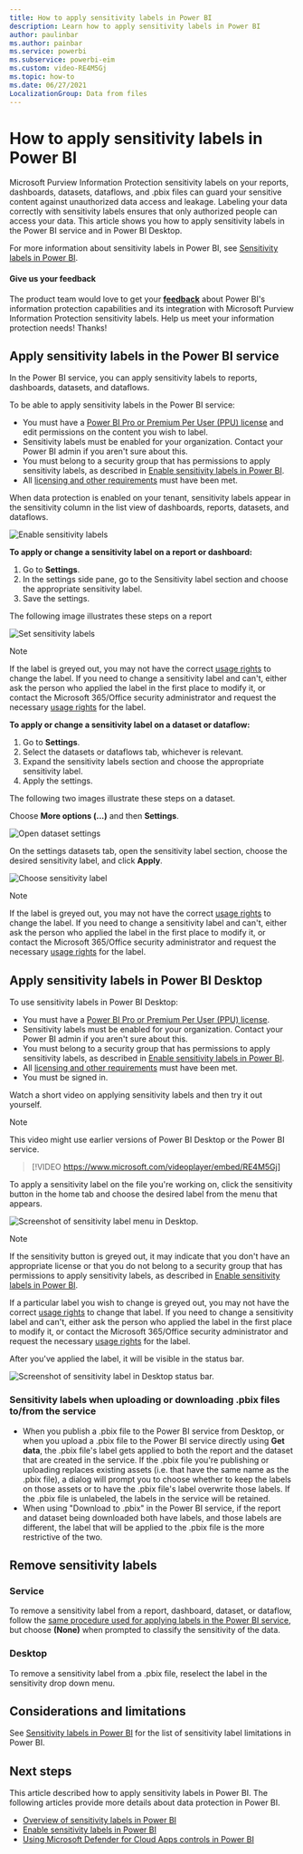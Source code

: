 ```yaml
---
title: How to apply sensitivity labels in Power BI
description: Learn how to apply sensitivity labels in Power BI
author: paulinbar
ms.author: painbar
ms.service: powerbi
ms.subservice: powerbi-eim
ms.custom: video-RE4M5Gj
ms.topic: how-to
ms.date: 06/27/2021
LocalizationGroup: Data from files
---
```

# How to apply sensitivity labels in Power BI

Microsoft Purview Information Protection sensitivity labels on your reports, dashboards, datasets, dataflows, and .pbix files can guard your sensitive content against unauthorized data access and leakage. Labeling your data correctly with sensitivity labels ensures that only authorized people can access your data. This article shows you how to apply sensitivity labels in the Power BI service and in Power BI Desktop.

For more information about sensitivity labels in Power BI, see [Sensitivity labels in Power BI](service-security-sensitivity-label-overview.md).

#### Give us your feedback

The product team would love to get your **[feedback](https://forms.office.com/pages/responsepage.aspx?id=v4j5cvGGr0GRqy180BHbR-PPBJBIRPlBpEYIBVrF5lRUREtUREJJRzJZSzcyM1pZWU9LOUdSVkFKWC4u)** about Power BI's information protection capabilities and its integration with Microsoft Purview Information Protection sensitivity labels. Help us meet your information protection needs! Thanks!

## Apply sensitivity labels in the Power BI service

In the Power BI service, you can apply sensitivity labels to reports, dashboards, datasets, and dataflows.

To be able to apply sensitivity labels in the Power BI service:

* You must have a [Power BI Pro or Premium Per User (PPU) license](./service-admin-purchasing-power-bi-pro.md) and edit permissions on the content you wish to label.
* Sensitivity labels must be enabled for your organization. Contact your Power BI admin if you aren't sure about this.
* You must belong to a security group that has permissions to apply sensitivity labels, as described in [Enable sensitivity labels in Power BI](./service-security-enable-data-sensitivity-labels.md).
* All [licensing and other requirements](./service-security-enable-data-sensitivity-labels.md#licensing-and-requirements) must have been met.

When data protection is enabled on your tenant, sensitivity labels appear in the sensitivity column in the list view of dashboards, reports, datasets, and dataflows.

![Enable sensitivity labels](media/service-security-apply-data-sensitivity-labels/apply-data-sensitivity-labels-01.png)

**To apply or change a sensitivity label on a report or dashboard:**

1. Go to **Settings**.
1. In the settings side pane, go to the Sensitivity label section and choose the appropriate sensitivity label.
1. Save the settings.

The following image illustrates these steps on a report

![Set sensitivity labels](media/service-security-apply-data-sensitivity-labels/downstream-inheritance-user-consent-checkbox.png)

> [!NOTE]
> If the label is greyed out, you may not have the correct [usage rights](service-security-sensitivity-label-change-enforcement.md) to change the label. If you need to change a sensitivity label and can't, either ask the person who applied the label in the first place to modify it, or contact the Microsoft 365/Office security administrator and request the necessary [usage rights](service-security-sensitivity-label-change-enforcement.md) for the label.

**To apply or change a sensitivity label on a dataset or dataflow:**

1. Go to **Settings**.
1. Select the datasets or dataflows tab, whichever is relevant.
1. Expand the sensitivity labels section and choose the appropriate sensitivity label.
1. Apply the settings.

The following two images illustrate these steps on a dataset.

Choose **More options (...)** and then **Settings**.

![Open dataset settings](media/service-security-apply-data-sensitivity-labels/apply-data-sensitivity-labels-05.png)

On the settings datasets tab, open the sensitivity label section, choose the desired sensitivity label, and click **Apply**.

![Choose sensitivity label](media/service-security-apply-data-sensitivity-labels/apply-data-sensitivity-labels-06.png)

> [!NOTE]
> If the label is greyed out, you may not have the correct [usage rights](service-security-sensitivity-label-change-enforcement.md) to change the label. If you need to change a sensitivity label and can't, either ask the person who applied the label in the first place to modify it, or contact the Microsoft 365/Office security administrator and request the necessary [usage rights](service-security-sensitivity-label-change-enforcement.md) for the label.

## Apply sensitivity labels in Power BI Desktop

To use sensitivity labels in Power BI Desktop:

* You must have a [Power BI Pro or Premium Per User (PPU) license](./service-admin-purchasing-power-bi-pro.md).
* Sensitivity labels must be enabled for your organization. Contact your Power BI admin if you aren't sure about this.
* You must belong to a security group that has permissions to apply sensitivity labels, as described in [Enable sensitivity labels in Power BI](./service-security-enable-data-sensitivity-labels.md).
* All [licensing and other requirements](./service-security-enable-data-sensitivity-labels.md#licensing-and-requirements) must have been met.
* You must be signed in.

Watch a short video on applying sensitivity labels and then try it out yourself.

> [!NOTE]
> This video might use earlier versions of Power BI Desktop or the Power BI service.

> [!VIDEO https://www.microsoft.com/videoplayer/embed/RE4M5Gj]

To apply a sensitivity label on the file you're working on, click the sensitivity button in the home tab and choose the desired label from the menu that appears.

![Screenshot of sensitivity label menu in Desktop.](media/service-security-apply-data-sensitivity-labels/sensitivity-label-menu-desktop.png)

> [!NOTE]
> If the sensitivity button is greyed out, it may indicate that you don't have an appropriate license or that you do not belong to a security group that has permissions to apply sensitivity labels, as described in [Enable sensitivity labels in Power BI](./service-security-enable-data-sensitivity-labels.md).
>
> If a particular label you wish to change is greyed out, you may not have the correct [usage rights](service-security-sensitivity-label-change-enforcement.md) to change that label. If you need to change a sensitivity label and can't, either ask the person who applied the label in the first place to modify it, or contact the Microsoft 365/Office security administrator and request the necessary [usage rights](service-security-sensitivity-label-change-enforcement.md) for the label.

After you've applied the label, it will be visible in the status bar.

![Screenshot of sensitivity label in Desktop status bar.](media/service-security-apply-data-sensitivity-labels/sensitivity-label-in-desktop-status-bar.png)

### Sensitivity labels when uploading or downloading .pbix files to/from the service

* When you publish a .pbix file to the Power BI service from Desktop, or when you upload a .pbix file to the Power BI service directly using **Get data**, the .pbix file's label gets applied to both the report and the dataset that are created in the service. If the .pbix file you're publishing or uploading replaces existing assets (i.e. that have the same name as the .pbix file), a dialog will prompt you to choose whether to keep the labels on those assets or to have the .pbix file's label overwrite those labels. If the .pbix file is unlabeled, the labels in the service will be retained.
* When using "Download to .pbix" in the Power BI service, if the report and dataset being downloaded both have labels, and those labels are different, the label that will be applied to the .pbix file is the more restrictive of the two.

## Remove sensitivity labels

### Service

To remove a sensitivity label from a report, dashboard, dataset, or dataflow, follow the [same procedure used for applying labels in the Power BI service](#apply-sensitivity-labels-in-the-power-bi-service), but choose **(None)** when prompted to classify the sensitivity of the data.

### Desktop

To remove a sensitivity label from a .pbix file, reselect the label in the sensitivity drop down menu.

## Considerations and limitations

See [Sensitivity labels in Power BI](service-security-sensitivity-label-overview.md#considerations-and-limitations) for the list of sensitivity label limitations in Power BI.

## Next steps

This article described how to apply sensitivity labels in Power BI. The following articles provide more details about data protection in Power BI.

* [Overview of sensitivity labels in Power BI](./service-security-sensitivity-label-overview.md)
* [Enable sensitivity labels in Power BI](./service-security-enable-data-sensitivity-labels.md)
* [Using Microsoft Defender for Cloud Apps controls in Power BI](./service-security-using-defender-for-cloud-apps-controls.md)
